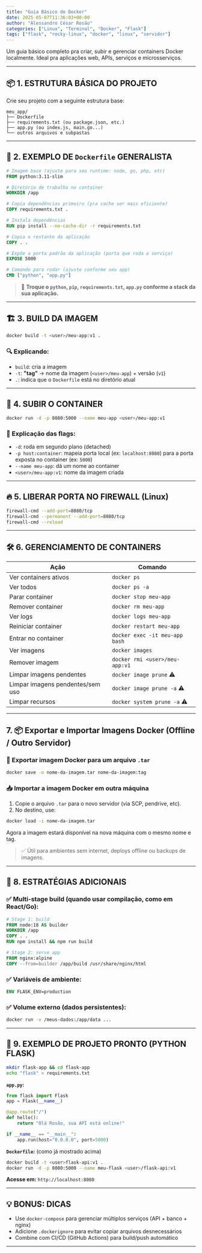 ```yaml
---
title: "Guia Básico do Docker"
date: 2025-05-07T11:36:03+00:00
author: "Alessandro César Rosão"
categories: ["Linux", "Terminal", "Docker", "Flask"]
tags: ["flask", "rocky-linux", "docker", "linux", "servidor"]
---
```


Um guia básico completo pra criar, subir e gerenciar containers Docker localmente. Ideal pra aplicações web, APIs, serviços e microsserviços.

---

## 📦 1. ESTRUTURA BÁSICA DO PROJETO

Crie seu projeto com a seguinte estrutura base:

```
meu_app/
├── Dockerfile
├── requirements.txt (ou package.json, etc.)
├── app.py (ou index.js, main.go...)
└── outros arquivos e subpastas
```

---

## 📄 2. EXEMPLO DE `Dockerfile` GENERALISTA

```dockerfile
# Imagem base (ajuste para seu runtime: node, go, php, etc)
FROM python:3.11-slim

# Diretório de trabalho no container
WORKDIR /app

# Copia dependências primeiro (pra cache ser mais eficiente)
COPY requirements.txt .

# Instala dependências
RUN pip install --no-cache-dir -r requirements.txt

# Copia o restante da aplicação
COPY . .

# Expõe a porta padrão da aplicação (porta que roda o serviço)
EXPOSE 5000

# Comando para rodar (ajuste conforme seu app)
CMD ["python", "app.py"]
```

> 📌 **Troque o `python`, `pip`, `requirements.txt`, `app.py` conforme a stack da sua aplicação.**

---

## 🏗️ 3. BUILD DA IMAGEM

```bash
docker build -t <user>/meu-app:v1 .
```

### 🔍 Explicando:

* `build`: cria a imagem
* `-t`: **"tag"** → nome da imagem (`<user>/meu-app`) + versão (`v1`)
* `.`: indica que o `Dockerfile` está no diretório atual

---

## 🚀 4. SUBIR O CONTAINER

```bash
docker run -d -p 8080:5000 --name meu-app <user>/meu-app:v1
```

### 🧠 Explicação das flags:

* `-d`: roda em segundo plano (detached)
* `-p host:container`: mapeia porta local (ex: `localhost:8080`) para a porta exposta no container (ex: `5000`)
* `--name meu-app`: dá um nome ao container
* `<user>/meu-app:v1`: nome da imagem criada

---

## 🔥 5. LIBERAR PORTA NO FIREWALL (Linux)

```bash
firewall-cmd --add-port=8080/tcp
firewall-cmd --permanent --add-port=8080/tcp
firewall-cmd --reload
```

---

## 🛠️ 6. GERENCIAMENTO DE CONTAINERS

| Ação                  | Comando                          |
| --------------------- | -------------------------------- |
| Ver containers ativos | `docker ps`                      |
| Ver todos             | `docker ps -a`                   |
| Parar container       | `docker stop meu-app`          |
| Remover container     | `docker rm meu-app`            |
| Ver logs              | `docker logs meu-app`          |
| Reiniciar container   | `docker restart meu-app`       |
| Entrar no container   | `docker exec -it meu-app bash` |
| Ver imagens           | `docker images`                  |
| Remover imagem        | `docker rmi <user>/meu-app:v1`    |
| Limpar imagens pendentes       | `docker image prune` ⚠️      |
| Limpar imagens pendentes/sem uso       | `docker image prune -a` ⚠️      |
| Limpar recursos       | `docker system prune -a` ⚠️      |

---

## 7. 📦 Exportar e Importar Imagens Docker (Offline / Outro Servidor)

### 🔁 Exportar imagem Docker para um arquivo `.tar`

```bash
docker save -o nome-da-imagem.tar nome-da-imagem:tag
````

### 📥 Importar a imagem Docker em outra máquina

1. Copie o arquivo `.tar` para o novo servidor (via SCP, pendrive, etc).
2. No destino, use:

```bash
docker load -i nome-da-imagem.tar
```

Agora a imagem estará disponível na nova máquina com o mesmo nome e tag.

> ✅ Útil para ambientes sem internet, deploys offline ou backups de imagens.

---

## 🧠 8. ESTRATÉGIAS ADICIONAIS

### ✅ Multi-stage build (quando usar compilação, como em React/Go):

```dockerfile
# Stage 1: build
FROM node:18 AS builder
WORKDIR /app
COPY . .
RUN npm install && npm run build

# Stage 2: serve app
FROM nginx:alpine
COPY --from=builder /app/build /usr/share/nginx/html
```

### ✅ Variáveis de ambiente:

```dockerfile
ENV FLASK_ENV=production
```

### ✅ Volume externo (dados persistentes):

```bash
docker run -v /meus-dados:/app/data ...
```

---

## 🎁 9. EXEMPLO DE PROJETO PRONTO (PYTHON FLASK)

```bash
mkdir flask-app && cd flask-app
echo "flask" > requirements.txt
```

**`app.py`:**

```python
from flask import Flask
app = Flask(__name__)

@app.route("/")
def hello():
    return "Olá Rosão, sua API está online!"

if __name__ == "__main__":
    app.run(host="0.0.0.0", port=5000)
```

**`Dockerfile`:** (como já mostrado acima)

```bash
docker build -t <user>flask-api:v1 .
docker run -d -p 8080:5000 --name meu-flask <user>/flask-api:v1
```

**Acesse em:** `http://localhost:8080`

---

## 💡 BONUS: DICAS

* Use `docker-compose` para gerenciar múltiplos serviços (API + banco + nginx)
* Adicione `.dockerignore` para evitar copiar arquivos desnecessários
* Combine com CI/CD (GitHub Actions) para build/push automático

---
